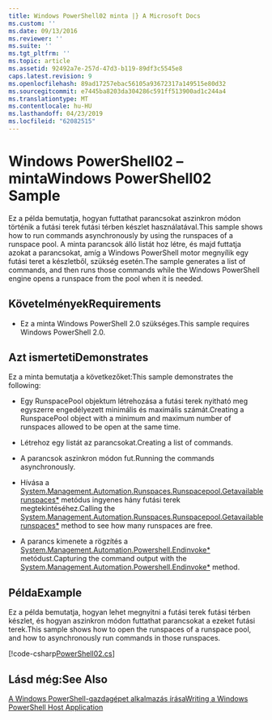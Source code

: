 ```yaml
---
title: Windows PowerShell02 minta |} A Microsoft Docs
ms.custom: ''
ms.date: 09/13/2016
ms.reviewer: ''
ms.suite: ''
ms.tgt_pltfrm: ''
ms.topic: article
ms.assetid: 92492a7e-257d-47d3-b119-89df3c5545e8
caps.latest.revision: 9
ms.openlocfilehash: 89ad17257ebac56105a93672317a149515e80d32
ms.sourcegitcommit: e7445ba8203da304286c591ff513900ad1c244a4
ms.translationtype: MT
ms.contentlocale: hu-HU
ms.lasthandoff: 04/23/2019
ms.locfileid: "62082515"
---
```

# <a name="windows-powershell02-sample"></a><span data-ttu-id="cc271-102">Windows PowerShell02 – minta</span><span class="sxs-lookup"><span data-stu-id="cc271-102">Windows PowerShell02 Sample</span></span>

<span data-ttu-id="cc271-103">Ez a példa bemutatja, hogyan futtathat parancsokat aszinkron módon történik a futási terek futási térben készlet használatával.</span><span class="sxs-lookup"><span data-stu-id="cc271-103">This sample shows how to run commands asynchronously by using the runspaces of a runspace pool.</span></span> <span data-ttu-id="cc271-104">A minta parancsok álló listát hoz létre, és majd futtatja azokat a parancsokat, amíg a Windows PowerShell motor megnyílik egy futási teret a készletből, szükség esetén.</span><span class="sxs-lookup"><span data-stu-id="cc271-104">The sample generates a list of commands, and then runs those commands while the Windows PowerShell engine opens a runspace from the pool when it is needed.</span></span>

## <a name="requirements"></a><span data-ttu-id="cc271-105">Követelmények</span><span class="sxs-lookup"><span data-stu-id="cc271-105">Requirements</span></span>

- <span data-ttu-id="cc271-106">Ez a minta Windows PowerShell 2.0 szükséges.</span><span class="sxs-lookup"><span data-stu-id="cc271-106">This sample requires Windows PowerShell 2.0.</span></span>

## <a name="demonstrates"></a><span data-ttu-id="cc271-107">Azt ismerteti</span><span class="sxs-lookup"><span data-stu-id="cc271-107">Demonstrates</span></span>

<span data-ttu-id="cc271-108">Ez a minta bemutatja a következőket:</span><span class="sxs-lookup"><span data-stu-id="cc271-108">This sample demonstrates the following:</span></span>

- <span data-ttu-id="cc271-109">Egy RunspacePool objektum létrehozása a futási terek nyitható meg egyszerre engedélyezett minimális és maximális számát.</span><span class="sxs-lookup"><span data-stu-id="cc271-109">Creating a RunspacePool object with a minimum and maximum number of runspaces allowed to be open at the same time.</span></span>

- <span data-ttu-id="cc271-110">Létrehoz egy listát az parancsokat.</span><span class="sxs-lookup"><span data-stu-id="cc271-110">Creating a list of commands.</span></span>

- <span data-ttu-id="cc271-111">A parancsok aszinkron módon fut.</span><span class="sxs-lookup"><span data-stu-id="cc271-111">Running the commands asynchronously.</span></span>

- <span data-ttu-id="cc271-112">Hívása a [System.Management.Automation.Runspaces.Runspacepool.Getavailablerunspaces\*](/dotnet/api/System.Management.Automation.Runspaces.RunspacePool.GetAvailableRunspaces) metódus ingyenes hány futási terek megtekintéséhez.</span><span class="sxs-lookup"><span data-stu-id="cc271-112">Calling the [System.Management.Automation.Runspaces.Runspacepool.Getavailablerunspaces\*](/dotnet/api/System.Management.Automation.Runspaces.RunspacePool.GetAvailableRunspaces) method to see how many runspaces are free.</span></span>

- <span data-ttu-id="cc271-113">A parancs kimenete a rögzítés a [System.Management.Automation.Powershell.Endinvoke\*](/dotnet/api/System.Management.Automation.PowerShell.EndInvoke) metódust.</span><span class="sxs-lookup"><span data-stu-id="cc271-113">Capturing the command output with the [System.Management.Automation.Powershell.Endinvoke\*](/dotnet/api/System.Management.Automation.PowerShell.EndInvoke) method.</span></span>

## <a name="example"></a><span data-ttu-id="cc271-114">Példa</span><span class="sxs-lookup"><span data-stu-id="cc271-114">Example</span></span>

<span data-ttu-id="cc271-115">Ez a példa bemutatja, hogyan lehet megnyitni a futási terek futási térben készlet, és hogyan aszinkron módon futtathat parancsokat a ezeket futási terek.</span><span class="sxs-lookup"><span data-stu-id="cc271-115">This sample shows how to open the runspaces of a runspace pool, and how to asynchronously run commands in those runspaces.</span></span>

[!code-csharp[PowerShell02.cs](../../powershell-sdk-samples/SDK-2.0/csharp/PowerShell02/PowerShell02.cs#L11-L96 "PowerShell02.cs")]

## <a name="see-also"></a><span data-ttu-id="cc271-116">Lásd még:</span><span class="sxs-lookup"><span data-stu-id="cc271-116">See Also</span></span>

[<span data-ttu-id="cc271-117">A Windows PowerShell-gazdagépet alkalmazás írása</span><span class="sxs-lookup"><span data-stu-id="cc271-117">Writing a Windows PowerShell Host Application</span></span>](./writing-a-windows-powershell-host-application.md)